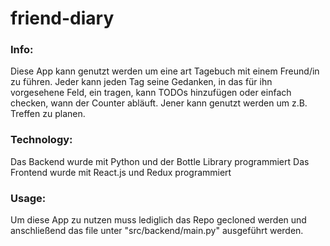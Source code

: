 # friend-diary

### Info:
Diese App kann genutzt werden um eine art Tagebuch mit einem Freund/in zu führen. 
Jeder kann jeden Tag seine Gedanken, in das für ihn vorgesehene Feld, ein tragen, kann TODOs hinzufügen oder einfach checken, wann der Counter abläuft. Jener kann genutzt werden um z.B. Treffen zu planen.

### Technology:
Das Backend wurde mit Python und der Bottle Library programmiert
Das Frontend wurde mit React.js und Redux programmiert

### Usage:
Um diese App zu nutzen muss lediglich das Repo gecloned werden und anschließend das file unter "src/backend/main.py" ausgeführt werden.